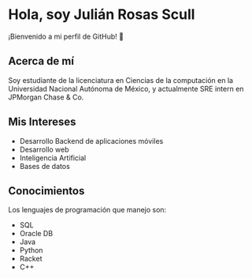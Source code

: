 # Hola, soy Julián Rosas Scull

¡Bienvenido a mi perfil de GitHub! 👋

## Acerca de mí
Soy estudiante de la licenciatura en Ciencias de la computación en la Universidad Nacional Autónoma de México, y actualmente SRE intern en JPMorgan Chase & Co. 
## Mis Intereses
- Desarrollo Backend de aplicaciones móviles
- Desarrollo web
- Inteligencia Artificial
- Bases de datos
  

## Conocimientos
Los lenguajes de programación que manejo son:
- SQL
- Oracle DB
- Java
- Python
- Racket
- C++



